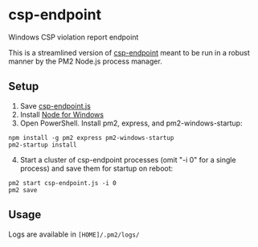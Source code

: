 # csp-endpoint

Windows CSP violation report endpoint

This is a streamlined version of [csp-endpoint](https://github.com/c0nrad/csp-endpoint) meant to be run in a robust manner by the PM2 Node.js process manager.

## Setup

1. Save [csp-endpoint.js](https://raw.githubusercontent.com/joeyrideout/csp-endpoint/master/bin/csp-endpoint.js)
2. Install [Node for Windows](https://nodejs.org/en/download/)
3. Open PowerShell. Install pm2, express, and pm2-windows-startup:
```
npm install -g pm2 express pm2-windows-startup
pm2-startup install
```
4. Start a cluster of csp-endpoint processes (omit "-i 0" for a single process) and save them for startup on reboot:
```
pm2 start csp-endpoint.js -i 0
pm2 save
```

## Usage

Logs are available in `[HOME]/.pm2/logs/`
